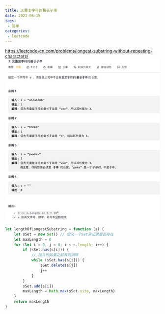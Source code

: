 ```yaml
---
title: 无重复字符的最长子串
date: 2021-06-15
tags:
 - 简单
categories:
 - leetcode
---
```

<https://leetcode-cn.com/problems/longest-substring-without-repeating-characters/>
![无重复字符的最长子串](./img/3.jpg)

```js
let lengthOfLongestSubstring = function (s) {
    let sSet = new Set() // 定义一个set来记录是否存在
    let maxLength = 0
    for (let i = 0, j = 0; i < s.length; i++) {
        if (sSet.has(s[i])) {
            // 加入的如果之前有则消除
            while (sSet.has(s[i])) {
                sSet.delete(s[j])
                j++
            }
        }
        sSet.add(s[i])
        maxLength = Math.max(sSet.size, maxLength)
    }
    return maxLength
}
```